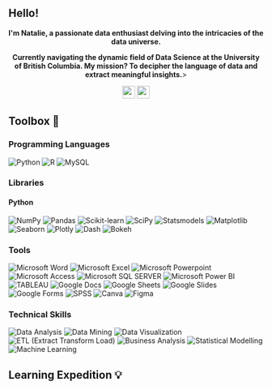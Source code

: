 ## Hello!

<p align="center"><strong>I'm Natalie, a passionate data enthusiast delving into the intricacies of the data universe.</strong></p>

<p align="center"><strong>Currently navigating the dynamic field of Data Science at the University of British Columbia. My mission? To decipher the language of data and extract meaningful insights.</strong>></p>

<p align="center">
  <a href="https://www.linkedin.com/in/nataliecoutinho" target="_blank"><img height="25" src="https://img.shields.io/badge/-LinkedIn-0e76a8?style=for-the-badge&logo=Linkedin&logoColor=white"></a>
  <a href="https://www.nataliecoutinho.com" target="_blank"><img height="25" src="https://img.shields.io/badge/Portfolio-0077cc?style=for-the-badge&logo=About.me&logoColor=white"></a>
</p>


## Toolbox 🧠

### Programming Languages
![Python](https://img.shields.io/badge/Python-3670A0?style=for-the-badge&logo=Python&logoColor=ffdd54)
![R](https://img.shields.io/badge/R-%23276DC3.svg?style=for-the-badge&logo=R&logoColor=white)
![MySQL](https://img.shields.io/badge/MySQL-%230082A1.svg?style=for-the-badge&logo=MySQL&logoColor=white)

### Libraries

#### Python
![NumPy](https://img.shields.io/badge/NumPy-013243?style=for-the-badge&logo=numpy)
![Pandas](https://img.shields.io/badge/Pandas-150458?style=for-the-badge&logo=pandas)
![Scikit-learn](https://img.shields.io/badge/Scikit--learn-F7931E?style=for-the-badge&logo=scikit-learn)
![SciPy](https://img.shields.io/badge/SciPy-8CAAE6?style=for-the-badge&logo=scipy)
![Statsmodels](https://img.shields.io/badge/Statsmodels-4E78A0?style=for-the-badge&logo=statsmodels)
![Matplotlib](https://img.shields.io/badge/Matplotlib-377EB8?style=for-the-badge&logo=matplotlib)
![Seaborn](https://img.shields.io/badge/Seaborn-388E3C?style=for-the-badge&logo=seaborn)
![Plotly](https://img.shields.io/badge/Plotly-3F4F75?style=for-the-badge&logo=plotly)
![Dash](https://img.shields.io/badge/Dash-03C4A1?style=for-the-badge&logo=dash)
![Bokeh](https://img.shields.io/badge/Bokeh-3A5199?style=for-the-badge&logo=bokeh)

### Tools
![Microsoft Word](https://img.shields.io/badge/Microsoft_Word-2B579A?style=for-the-badge&logo=microsoft-word&logoColor=white)
![Microsoft Excel](https://img.shields.io/badge/Microsoft_Excel-217346?style=for-the-badge&logo=microsoft-excel&logoColor=white)
![Microsoft Powerpoint](https://img.shields.io/badge/Microsoft_PowerPoint-B7472A?style=for-the-badge&logo=microsoft-powerpoint&logoColor=white)
![Microsoft Access](https://img.shields.io/badge/Microsoft_Access-A4373A?style=for-the-badge&logo=microsoft-access&logoColor=white)
![Microsoft SQL SERVER](https://img.shields.io/badge/Microsoft_SQL_Server-CC2927?style=for-the-badge&logo=microsoft-sql-server&logoColor=white)
![Microsoft Power BI](https://img.shields.io/badge/PowerBI-F2C811?style=for-the-badge&logo=Power%20BI&logoColor=white)
![TABLEAU](https://img.shields.io/badge/Tableau-E97627?style=for-the-badge&logo=Tableau&logoColor=white)
![Google Docs](https://img.shields.io/badge/Google_Docs-4285F4?style=for-the-badge&logo=google-docs&logoColor=white)
![Google Sheets](https://img.shields.io/badge/Google%20Sheets-34A853?style=for-the-badge&logo=google-sheets&logoColor=white)
![Google Slides](https://img.shields.io/badge/Google_Slides-4285F4?style=for-the-badge&logo=google-slides&logoColor=white)
![Google Forms](https://img.shields.io/badge/Google_Forms-4285F4?style=for-the-badge&logo=google-forms&logoColor=white)
![SPSS](https://img.shields.io/badge/SPSS-3F51B5?style=for-the-badge&logo=IBM&logoColor=white)
![Canva](https://img.shields.io/badge/Canva-%2300C4CC.svg?&style=for-the-badge&logo=Canva&logoColor=white)
![Figma](https://img.shields.io/badge/Figma-F24E1E?style=for-the-badge&logo=figma&logoColor=white)

### Technical Skills
![Data Analysis](https://img.shields.io/badge/Data_Analysis-25A0DA?style=for-the-badge)
![Data Mining](https://img.shields.io/badge/Data_Mining-FFD43B?style=for-the-badge)
![Data Visualization](https://img.shields.io/badge/Data_Visualization-FF914D?style=for-the-badge)
![ETL (Extract Transform Load)](https://img.shields.io/badge/ETL-47A744?style=for-the-badge)
![Business Analysis](https://img.shields.io/badge/Business_Analysis-9552EA?style=for-the-badge)
![Statistical Modelling](https://img.shields.io/badge/Statistical_Modelling-9C55AE?style=for-the-badge)
![Machine Learning](https://img.shields.io/badge/Machine_Learning-4285F4?style=for-the-badge)

## Learning Expedition 💡

